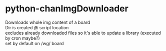 # python-chanImgDownloader

Downloads whole img content of a board <br />
Dir is created @ script location <br />
excludes already downloaded files so it's able to update a library (executed by cron maybe?) <br />
set by default on /wg/ board <br />